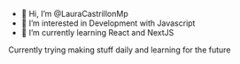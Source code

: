 - 👋 Hi, I’m @LauraCastrillonMp
- 👀 I’m interested in Development with Javascript
- 🌱 I’m currently learning React and NextJS

Currently trying making stuff daily and learning for the future
<!---
LauraCastrillonMp/LauraCastrillonMp is a ✨ special ✨ repository because its `README.md` (this file) appears on your GitHub profile.
You can click the Preview link to take a look at your changes.
--->
